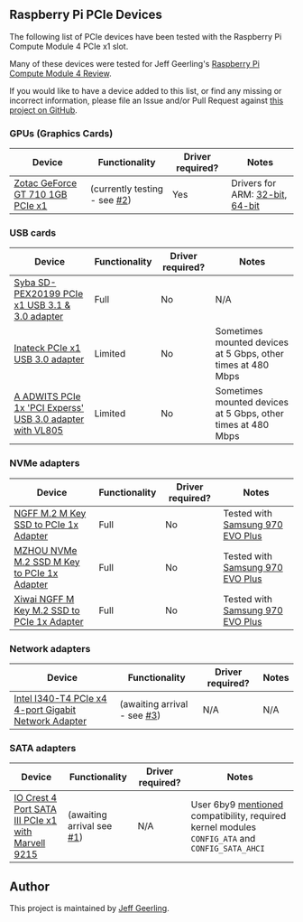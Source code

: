 ## Raspberry Pi PCIe Devices

The following list of PCIe devices have been tested with the Raspberry Pi Compute Module 4 PCIe x1 slot.

Many of these devices were tested for Jeff Geerling's [Raspberry Pi Compute Module 4 Review](https://www.jeffgeerling.com/blog/2020/raspberry-pi-compute-module-4-review).

If you would like to have a device added to this list, or find any missing or incorrect information, please file an Issue and/or Pull Request against [this project on GitHub](https://github.com/geerlingguy/raspberry-pi-pcie-devices).

### GPUs (Graphics Cards)

| Device | Functionality | Driver required? | Notes |
| ------ | ------------- | ---------------- | ----- |
| [Zotac GeForce GT 710 1GB PCIe x1](https://amzn.to/3mdy1LE) | (currently testing - see [#2](https://github.com/geerlingguy/raspberry-pi-pcie-devices/issues/2)) | Yes | Drivers for ARM: [32-bit](https://www.nvidia.com/en-us/drivers/unix/linux-arm-display-archive/), [64-bit](https://www.nvidia.com/en-us/drivers/unix/linux-aarch64-archive/) |

### USB cards

| Device | Functionality | Driver required? | Notes |
| ------ | ------------- | ---------------- | ----- |
| [Syba SD-PEX20199 PCIe x1 USB 3.1 & 3.0 adapter](https://amzn.to/31yArwD) | Full | No | N/A |
| [Inateck PCIe x1 USB 3.0 adapter](https://amzn.to/3oplt67) | Limited | No | Sometimes mounted devices at 5 Gbps, other times at 480 Mbps |
| [A ADWITS PCIe 1x 'PCI Experss' USB 3.0 adapter with VL805](https://amzn.to/37CKTHr) | Limited | No | Sometimes mounted devices at 5 Gbps, other times at 480 Mbps |

### NVMe adapters

| Device | Functionality | Driver required? | Notes |
| ------ | ------------- | ---------------- | ----- |
| [NGFF M.2 M Key SSD to PCIe 1x Adapter](https://amzn.to/37tfWW1) | Full | No | Tested with [Samsung 970 EVO Plus](https://amzn.to/3mfJM4a) |
| [MZHOU NVMe M.2 SSD M Key to PCIe 1x Adapter](https://amzn.to/3maJ6NF) | Full | No | Tested with [Samsung 970 EVO Plus](https://amzn.to/3mfJM4a) |
| [Xiwai NGFF M Key M.2 SSD to PCIe 1x Adapter](https://amzn.to/3ogoQvL) | Full | No | Tested with [Samsung 970 EVO Plus](https://amzn.to/3mfJM4a) |

### Network adapters

| Device | Functionality | Driver required? | Notes |
| ------ | ------------- | ---------------- | ----- |
| [Intel I340-T4 PCIe x4 4-port Gigabit Network Adapter](https://amzn.to/37vHQR6) | (awaiting arrival - see [#3](https://github.com/geerlingguy/raspberry-pi-pcie-devices/issues/3)) | N/A | N/A |

### SATA adapters

| Device | Functionality | Driver required? | Notes |
| ------ | ------------- | ---------------- | ----- |
| [IO Crest 4 Port SATA III PCIe x1 with Marvell 9215](https://amzn.to/2HpEWCP) | (awaiting arrival see [#1](https://github.com/geerlingguy/raspberry-pi-pcie-devices/issues/1)) | N/A | User 6by9 [mentioned](https://www.raspberrypi.org/forums/viewtopic.php?p=1744542#p1744542) compatibility, required kernel modules `CONFIG_ATA` and `CONFIG_SATA_AHCI` |

## Author

This project is maintained by [Jeff Geerling](https://www.jeffgeerling.com).
